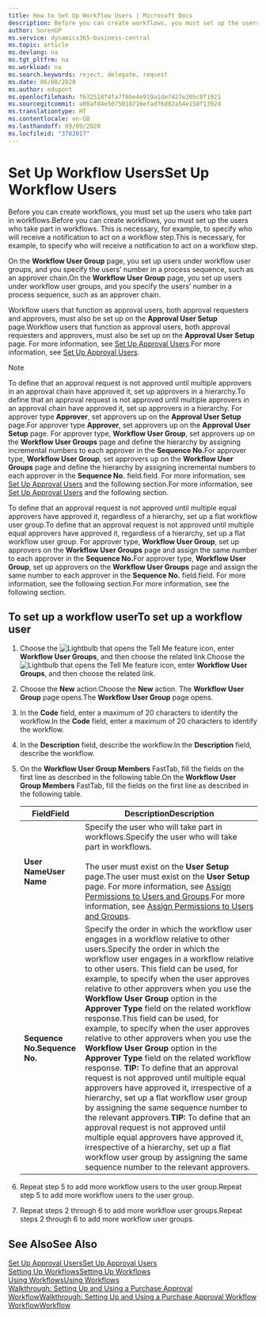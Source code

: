 ```yaml
---
title: How to Set Up Workflow Users | Microsoft Docs
description: Before you can create workflows, you must set up the users who take part in workflows. This is necessary, for example, to specify who will receive a notification to act on a workflow step.
author: SorenGP
ms.service: dynamics365-business-central
ms.topic: article
ms.devlang: na
ms.tgt_pltfrm: na
ms.workload: na
ms.search.keywords: reject, delegate, request
ms.date: 06/08/2020
ms.author: edupont
ms.openlocfilehash: f632518f4fa7f0be4e919a1de7427e205c0f1921
ms.sourcegitcommit: a80afd4e5075018716efad76d82a54e158f1392d
ms.translationtype: HT
ms.contentlocale: en-GB
ms.lasthandoff: 09/09/2020
ms.locfileid: "3782017"
---
```

# <a name="set-up-workflow-users"></a><span data-ttu-id="b3636-104">Set Up Workflow Users</span><span class="sxs-lookup"><span data-stu-id="b3636-104">Set Up Workflow Users</span></span>

<span data-ttu-id="b3636-105">Before you can create workflows, you must set up the users who take part in workflows.</span><span class="sxs-lookup"><span data-stu-id="b3636-105">Before you can create workflows, you must set up the users who take part in workflows.</span></span> <span data-ttu-id="b3636-106">This is necessary, for example, to specify who will receive a notification to act on a workflow step.</span><span class="sxs-lookup"><span data-stu-id="b3636-106">This is necessary, for example, to specify who will receive a notification to act on a workflow step.</span></span>  

<span data-ttu-id="b3636-107">On the **Workflow User Group** page, you set up users under workflow user groups, and you specify the users’ number in a process sequence, such as an approver chain.</span><span class="sxs-lookup"><span data-stu-id="b3636-107">On the **Workflow User Group** page, you set up users under workflow user groups, and you specify the users’ number in a process sequence, such as an approver chain.</span></span>  

<span data-ttu-id="b3636-108">Workflow users that function as approval users, both approval requesters and approvers, must also be set up on the **Approval User Setup** page.</span><span class="sxs-lookup"><span data-stu-id="b3636-108">Workflow users that function as approval users, both approval requesters and approvers, must also be set up on the **Approval User Setup** page.</span></span> <span data-ttu-id="b3636-109">For more information, see [Set Up Approval Users](across-how-to-set-up-approval-users.md).</span><span class="sxs-lookup"><span data-stu-id="b3636-109">For more information, see [Set Up Approval Users](across-how-to-set-up-approval-users.md).</span></span>  

> [!NOTE]  
> <span data-ttu-id="b3636-110">To define that an approval request is not approved until multiple approvers in an approval chain have approved it, set up approvers in a hierarchy.</span><span class="sxs-lookup"><span data-stu-id="b3636-110">To define that an approval request is not approved until multiple approvers in an approval chain have approved it, set up approvers in a hierarchy.</span></span> <span data-ttu-id="b3636-111">For approver type **Approver**, set approvers up on the **Approval User Setup** page.</span><span class="sxs-lookup"><span data-stu-id="b3636-111">For approver type **Approver**, set approvers up on the **Approval User Setup** page.</span></span> <span data-ttu-id="b3636-112">For approver type, **Workflow User Group**, set approvers up on the **Workflow User Groups** page and define the hierarchy by assigning incremental numbers to each approver in the **Sequence No.**</span><span class="sxs-lookup"><span data-stu-id="b3636-112">For approver type, **Workflow User Group**, set approvers up on the **Workflow User Groups** page and define the hierarchy by assigning incremental numbers to each approver in the **Sequence No.**</span></span> <span data-ttu-id="b3636-113">field.</span><span class="sxs-lookup"><span data-stu-id="b3636-113">field.</span></span> <span data-ttu-id="b3636-114">For more information, see [Set Up Approval Users](across-how-to-set-up-approval-users.md) and the following section.</span><span class="sxs-lookup"><span data-stu-id="b3636-114">For more information, see [Set Up Approval Users](across-how-to-set-up-approval-users.md) and the following section.</span></span>  
>
> <span data-ttu-id="b3636-115">To define that an approval request is not approved until multiple equal approvers have approved it, regardless of a hierarchy, set up a flat workflow user group.</span><span class="sxs-lookup"><span data-stu-id="b3636-115">To define that an approval request is not approved until multiple equal approvers have approved it, regardless of a hierarchy, set up a flat workflow user group.</span></span> <span data-ttu-id="b3636-116">For approver type, **Workflow User Group**, set up approvers on the **Workflow User Groups** page and assign the same number to each approver in the **Sequence No.**</span><span class="sxs-lookup"><span data-stu-id="b3636-116">For approver type, **Workflow User Group**, set up approvers on the **Workflow User Groups** page and assign the same number to each approver in the **Sequence No.**</span></span> <span data-ttu-id="b3636-117">field.</span><span class="sxs-lookup"><span data-stu-id="b3636-117">field.</span></span> <span data-ttu-id="b3636-118">For more information, see the following section.</span><span class="sxs-lookup"><span data-stu-id="b3636-118">For more information, see the following section.</span></span>  

## <a name="to-set-up-a-workflow-user"></a><span data-ttu-id="b3636-119">To set up a workflow user</span><span class="sxs-lookup"><span data-stu-id="b3636-119">To set up a workflow user</span></span>

1. <span data-ttu-id="b3636-120">Choose the ![Lightbulb that opens the Tell Me feature](media/ui-search/search_small.png "Tell me what you want to do") icon, enter **Workflow User Groups**, and then choose the related link.</span><span class="sxs-lookup"><span data-stu-id="b3636-120">Choose the ![Lightbulb that opens the Tell Me feature](media/ui-search/search_small.png "Tell me what you want to do") icon, enter **Workflow User Groups**, and then choose the related link.</span></span>  
2. <span data-ttu-id="b3636-121">Choose the **New** action.</span><span class="sxs-lookup"><span data-stu-id="b3636-121">Choose the **New** action.</span></span> <span data-ttu-id="b3636-122">The **Workflow User Group** page opens.</span><span class="sxs-lookup"><span data-stu-id="b3636-122">The **Workflow User Group** page opens.</span></span>  
3. <span data-ttu-id="b3636-123">In the **Code** field, enter a maximum of 20 characters to identify the workflow.</span><span class="sxs-lookup"><span data-stu-id="b3636-123">In the **Code** field, enter a maximum of 20 characters to identify the workflow.</span></span>  
4. <span data-ttu-id="b3636-124">In the **Description** field, describe the workflow.</span><span class="sxs-lookup"><span data-stu-id="b3636-124">In the **Description** field, describe the workflow.</span></span>  
5. <span data-ttu-id="b3636-125">On the **Workflow User Group Members** FastTab, fill the fields on the first line as described in the following table.</span><span class="sxs-lookup"><span data-stu-id="b3636-125">On the **Workflow User Group Members** FastTab, fill the fields on the first line as described in the following table.</span></span>  

    |<span data-ttu-id="b3636-126">Field</span><span class="sxs-lookup"><span data-stu-id="b3636-126">Field</span></span>|<span data-ttu-id="b3636-127">Description</span><span class="sxs-lookup"><span data-stu-id="b3636-127">Description</span></span>|  
    |---------------------------------|---------------------------------------|  
    |<span data-ttu-id="b3636-128">**User Name**</span><span class="sxs-lookup"><span data-stu-id="b3636-128">**User Name**</span></span>|<span data-ttu-id="b3636-129">Specify the user who will take part in workflows.</span><span class="sxs-lookup"><span data-stu-id="b3636-129">Specify the user who will take part in workflows.</span></span><br /><br /> <span data-ttu-id="b3636-130">The user must exist on the **User Setup** page.</span><span class="sxs-lookup"><span data-stu-id="b3636-130">The user must exist on the **User Setup** page.</span></span> <span data-ttu-id="b3636-131">For more information, see [Assign Permissions to Users and Groups](ui-define-granular-permissions.md).</span><span class="sxs-lookup"><span data-stu-id="b3636-131">For more information, see [Assign Permissions to Users and Groups](ui-define-granular-permissions.md).</span></span>|  
    |<span data-ttu-id="b3636-132">**Sequence No.**</span><span class="sxs-lookup"><span data-stu-id="b3636-132">**Sequence No.**</span></span>|<span data-ttu-id="b3636-133">Specify the order in which the workflow user engages in a workflow relative to other users.</span><span class="sxs-lookup"><span data-stu-id="b3636-133">Specify the order in which the workflow user engages in a workflow relative to other users.</span></span> <span data-ttu-id="b3636-134">This field can be used, for example, to specify when the user approves relative to other approvers when you use the **Workflow User Group** option in the **Approver Type** field on the related workflow response.</span><span class="sxs-lookup"><span data-stu-id="b3636-134">This field can be used, for example, to specify when the user approves relative to other approvers when you use the **Workflow User Group** option in the **Approver Type** field on the related workflow response.</span></span> <span data-ttu-id="b3636-135">**TIP:**  To define that an approval request is not approved until multiple equal approvers have approved it, irrespective of a hierarchy, set up a flat workflow user group by assigning the same sequence number to the relevant approvers.</span><span class="sxs-lookup"><span data-stu-id="b3636-135">**TIP:**  To define that an approval request is not approved until multiple equal approvers have approved it, irrespective of a hierarchy, set up a flat workflow user group by assigning the same sequence number to the relevant approvers.</span></span>|  
6. <span data-ttu-id="b3636-136">Repeat step 5 to add more workflow users to the user group.</span><span class="sxs-lookup"><span data-stu-id="b3636-136">Repeat step 5 to add more workflow users to the user group.</span></span>  
7. <span data-ttu-id="b3636-137">Repeat steps 2 through 6 to add more workflow user groups.</span><span class="sxs-lookup"><span data-stu-id="b3636-137">Repeat steps 2 through 6 to add more workflow user groups.</span></span>  

## <a name="see-also"></a><span data-ttu-id="b3636-138">See Also</span><span class="sxs-lookup"><span data-stu-id="b3636-138">See Also</span></span>

[<span data-ttu-id="b3636-139">Set Up Approval Users</span><span class="sxs-lookup"><span data-stu-id="b3636-139">Set Up Approval Users</span></span>](across-how-to-set-up-approval-users.md)  
[<span data-ttu-id="b3636-140">Setting Up Workflows</span><span class="sxs-lookup"><span data-stu-id="b3636-140">Setting Up Workflows</span></span>](across-set-up-workflows.md)  
[<span data-ttu-id="b3636-141">Using Workflows</span><span class="sxs-lookup"><span data-stu-id="b3636-141">Using Workflows</span></span>](across-use-workflows.md)  
[<span data-ttu-id="b3636-142">Walkthrough: Setting Up and Using a Purchase Approval Workflow</span><span class="sxs-lookup"><span data-stu-id="b3636-142">Walkthrough: Setting Up and Using a Purchase Approval Workflow</span></span>](walkthrough-setting-up-and-using-a-purchase-approval-workflow.md)  
[<span data-ttu-id="b3636-143">Workflow</span><span class="sxs-lookup"><span data-stu-id="b3636-143">Workflow</span></span>](across-workflow.md)  
